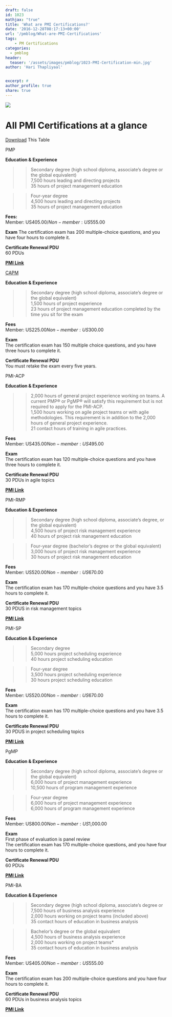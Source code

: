 ```yaml
---
draft: false
id: 1023   
mathjax: "true"
title: 'What are PMI Certifications?'
date: '2016-12-28T08:17:13+00:00'
url: '/pmblog/What-are-PMI-Certifications'
tags: 
    - PM Certifications
categories:
  - pmblog
header:
  teaser: '/assets/images/pmblog/1023-PMI-Certification-min.jpg'
author: 'Hari Thapliyaal'


excerpt: #
author_profile: true
share: true
---
```

![](/assets/images/pmblog/1023-PMI-Certification-min.jpg)   

# All PMI Certifications at a glance

[Download](/assets/docs/PMI-Certifications.pdf) This Table

PMP

**Education &amp; Experience**  
>> Secondary degree (high school diploma, associate’s degree or the global equivalent)  
>> 7,500 hours leading and directing projects  
>> 35 hours of project management education

>> Four-year degree  
>> 4,500 hours leading and directing projects  
>> 35 hours of project management education

**Fees:**  
Member: US$405.00 / Non-member: US$555.00

**Exam** The certification exam has 200 multiple-choice questions, and you have four hours to complete it.

**Certificate Renewal PDU**  
60 PDUs

[**PMI Link**](https://www.pmi.org/certifications/types/project-management-pmp)

 <a href="">CAPM</a>

**Education &amp; Experience**  
>> Secondary degree (high school diploma, associate’s degree or the global equivalent)  
>> 1,500 hours of project experience   
>> 23 hours of project management education completed by the time you sit for the exam

**Fees**  
Member: US$225.00  
Non-member: US$300.00

**Exam**  
The certification exam has 150 multiple choice questions, and you have three hours to complete it.

**Certificate Renewal PDU**  
You must retake the exam every five years.

PMI-ACP

**Education &amp; Experience**  
>> 2,000 hours of general project experience working on teams. A current PMP® or PgMP® will satisfy this requirement but is not required to apply for the PMI-ACP.  
>> 1,500 hours working on agile project teams or with agile methodologies. This requirement is in addition to the 2,000 hours of general project experience.  
>> 21 contact hours of training in agile practices.

**Fees**  
Member: US$435.00  
Non-member: US$495.00

**Exam**  
The certification exam has 120 multiple-choice questions and you have three hours to complete it.

**Certificate Renewal PDU**  
30 PDUs in agile topics

[**PMI Link**](https://www.pmi.org/certifications/types/agile-acp)

PMI-RMP

**Education &amp; Experience**  
>> Secondary degree (high school diploma, associate’s degree, or the global equivalent)  
>> 4,500 hours of project risk management experience  
>> 40 hours of project risk management education

>> Four-year degree (bachelor’s degree or the global equivalent)  
>> 3,000 hours of project risk management experience  
>> 30 hours of project risk management education

**Fees**  
Member: US$520.00  
Non-member: US$670.00

**Exam**  
The certification exam has 170 multiple-choice questions and you have 3.5 hours to complete it.

**Certificate Renewal PDU**  
30 PDUS in risk management topics

[**PMI Link**](https://www.pmi.org/certifications/types/risk-management-rmp)

PMI-SP

**Education &amp; Experience**  
>> Secondary degree  
>> 5,000 hours project scheduling experience  
>> 40 hours project scheduling education

>> Four-year degree  
>> 3,500 hours project scheduling experience  
>> 30 hours project scheduling education

**Fees**  
Member: US$520.00  
Non-member: US$670.00

**Exam**  
The certification exam has 170 multiple-choice questions and you have 3.5 hours to complete it.

**Certificate Renewal PDU**  
30 PDUS in project scheduling topics

[**PMI Link**](https://www.pmi.org/certifications/types/scheduling-sp)

PgMP

**Education &amp; Experience**  
>> Secondary degree (high school diploma, associate’s degree or the global equivalent)  
>> 6,000 hours of project management experience  
>> 10,500 hours of program management experience

>> Four-year degree  
>> 6,000 hours of project management experience  
>> 6,000 hours of program management experience

**Fees**  
Member: US$800.00  
Non-member: US$1,000.00

**Exam**  
First phase of evaluation is panel review  
The certification exam has 170 multiple-choice questions, and you have four hours to complete it.

**Certificate Renewal PDU**  
60 PDUs

[**PMI Link**](https://www.pmi.org/certifications/types/program-management-pgmp)

PMI-BA

**Education &amp; Experience**  
>> Secondary degree (high school diploma, associate’s degree or  
>> 7,500 hours of business analysis experience  
>> 2,000 hours working on project teams (included above)  
>> 35 contact hours of education in business analysis

>> Bachelor’s degree or the global equivalent  
>> 4,500 hours of business analysis experience  
>> 2,000 hours working on project teams\*  
>> 35 contact hours of education in business analysis

**Fees**  
Member: US$405.00  
Non-member: US$555.00

**Exam**  
The certification exam has 200 multiple-choice questions and you have four hours to complete it.

**Certificate Renewal PDU**  
60 PDUs in business analysis topics

[**PMI Link**](https://www.pmi.org/certifications/types/business-analysis-pba)